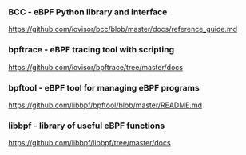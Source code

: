 ### BCC - eBPF Python library and interface

https://github.com/iovisor/bcc/blob/master/docs/reference_guide.md

### bpftrace - eBPF tracing tool with scripting 

https://github.com/iovisor/bpftrace/tree/master/docs

### bpftool - eBPF tool for managing eBPF programs

https://github.com/libbpf/bpftool/blob/master/README.md

### libbpf - library of useful eBPF functions

https://github.com/libbpf/libbpf/tree/master/docs